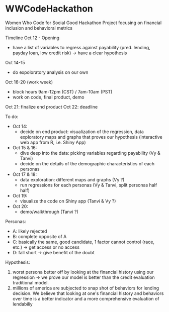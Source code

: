 # WWCodeHackathon
Women Who Code for Social Good Hackathon Project focusing on financial inclusion and behavioral metrics 

Timeline
Oct 12 - Opening
  - have a list of variables to regress against payability (pred. lending, payday loan, low credit risk) -> have a clear hypothesis

Oct 14-15
  - do expoloratory analysis on our own

Oct 16-20 (work week)
  - block hours 9am-12pm (CST) / 7am-10am (PST)
  - work on code, final product, demo

Oct 21: finalize end product
Oct 22: deadline

To do:
  - Oct 14:
      - decide on end product: visualization of the regression, data exploratory maps and graphs that proves our hypothesis (interactive web app from R, i.e. Shiny App)
  - Oct 15 & 16:
      - dive deep into the data: picking variables regarding payability (Vy & Tanvi)
      - decide on the details of the demographic characteristics of each personas
  - Oct 17 & 18:
      - data exploration: different maps and graphs (Vy ?)
      - run regressions for each personas (Vy & Tanvi, split personas half half)
  - Oct 19:
      - visualize the code on Shiny app (Tanvi & Vy ?)
  - Oct 20:
      - demo/walkthrough (Tanvi ?)

Personas:
  - A: likely rejected
  - B: complete opposite of A
  - C: basically the same, good candidate, 1 factor cannot control (race, etc.)  -> get access or no access
  - D: fall short -> give benefit of the doubt 

Hypothesis:
1) worst persona better off by looking at the financial history using our regression -> we prove our model is better than the credit evaluation traditional model.
2) millions of america are subjected to snap shot of behaviors for lending decision. We believe that looking at one's financial history and behaviors over time is a better indicator and a more comprehensive evaluation of lendabiliy
